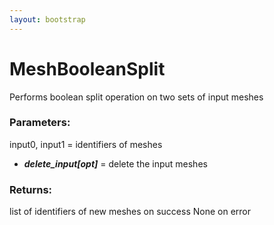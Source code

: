 ```yaml
---
layout: bootstrap
---
```


# MeshBooleanSplit

Performs boolean split operation on two sets of input meshes
          

### Parameters:

input0, input1 = identifiers of meshes
- ***delete_input[opt]*** = delete the input meshes
        

### Returns:


list of identifiers of new meshes on success
None on error
        


